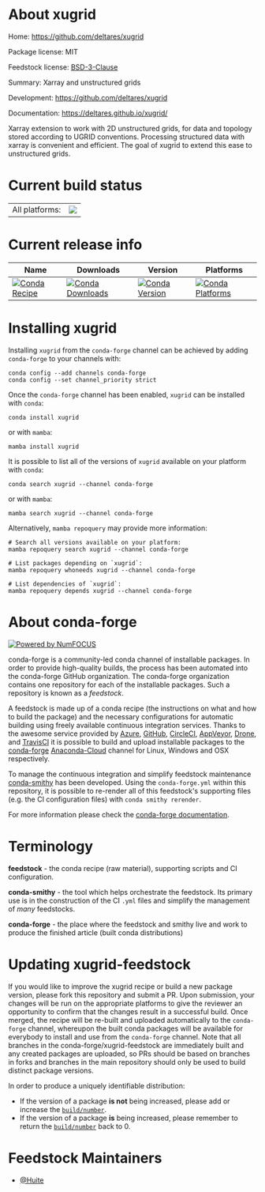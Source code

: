 About xugrid
============

Home: https://github.com/deltares/xugrid

Package license: MIT

Feedstock license: [BSD-3-Clause](https://github.com/conda-forge/xugrid-feedstock/blob/main/LICENSE.txt)

Summary: Xarray and unstructured grids

Development: https://github.com/deltares/xugrid

Documentation: https://deltares.github.io/xugrid/

Xarray extension to work with 2D unstructured grids, for data and topology
stored according to UGRID conventions. Processing structured data with
xarray is convenient and efficient. The goal of xugrid to extend this ease
to unstructured grids.


Current build status
====================


<table><tr><td>All platforms:</td>
    <td>
      <a href="https://dev.azure.com/conda-forge/feedstock-builds/_build/latest?definitionId=14877&branchName=main">
        <img src="https://dev.azure.com/conda-forge/feedstock-builds/_apis/build/status/xugrid-feedstock?branchName=main">
      </a>
    </td>
  </tr>
</table>

Current release info
====================

| Name | Downloads | Version | Platforms |
| --- | --- | --- | --- |
| [![Conda Recipe](https://img.shields.io/badge/recipe-xugrid-green.svg)](https://anaconda.org/conda-forge/xugrid) | [![Conda Downloads](https://img.shields.io/conda/dn/conda-forge/xugrid.svg)](https://anaconda.org/conda-forge/xugrid) | [![Conda Version](https://img.shields.io/conda/vn/conda-forge/xugrid.svg)](https://anaconda.org/conda-forge/xugrid) | [![Conda Platforms](https://img.shields.io/conda/pn/conda-forge/xugrid.svg)](https://anaconda.org/conda-forge/xugrid) |

Installing xugrid
=================

Installing `xugrid` from the `conda-forge` channel can be achieved by adding `conda-forge` to your channels with:

```
conda config --add channels conda-forge
conda config --set channel_priority strict
```

Once the `conda-forge` channel has been enabled, `xugrid` can be installed with `conda`:

```
conda install xugrid
```

or with `mamba`:

```
mamba install xugrid
```

It is possible to list all of the versions of `xugrid` available on your platform with `conda`:

```
conda search xugrid --channel conda-forge
```

or with `mamba`:

```
mamba search xugrid --channel conda-forge
```

Alternatively, `mamba repoquery` may provide more information:

```
# Search all versions available on your platform:
mamba repoquery search xugrid --channel conda-forge

# List packages depending on `xugrid`:
mamba repoquery whoneeds xugrid --channel conda-forge

# List dependencies of `xugrid`:
mamba repoquery depends xugrid --channel conda-forge
```


About conda-forge
=================

[![Powered by
NumFOCUS](https://img.shields.io/badge/powered%20by-NumFOCUS-orange.svg?style=flat&colorA=E1523D&colorB=007D8A)](https://numfocus.org)

conda-forge is a community-led conda channel of installable packages.
In order to provide high-quality builds, the process has been automated into the
conda-forge GitHub organization. The conda-forge organization contains one repository
for each of the installable packages. Such a repository is known as a *feedstock*.

A feedstock is made up of a conda recipe (the instructions on what and how to build
the package) and the necessary configurations for automatic building using freely
available continuous integration services. Thanks to the awesome service provided by
[Azure](https://azure.microsoft.com/en-us/services/devops/), [GitHub](https://github.com/),
[CircleCI](https://circleci.com/), [AppVeyor](https://www.appveyor.com/),
[Drone](https://cloud.drone.io/welcome), and [TravisCI](https://travis-ci.com/)
it is possible to build and upload installable packages to the
[conda-forge](https://anaconda.org/conda-forge) [Anaconda-Cloud](https://anaconda.org/)
channel for Linux, Windows and OSX respectively.

To manage the continuous integration and simplify feedstock maintenance
[conda-smithy](https://github.com/conda-forge/conda-smithy) has been developed.
Using the ``conda-forge.yml`` within this repository, it is possible to re-render all of
this feedstock's supporting files (e.g. the CI configuration files) with ``conda smithy rerender``.

For more information please check the [conda-forge documentation](https://conda-forge.org/docs/).

Terminology
===========

**feedstock** - the conda recipe (raw material), supporting scripts and CI configuration.

**conda-smithy** - the tool which helps orchestrate the feedstock.
                   Its primary use is in the construction of the CI ``.yml`` files
                   and simplify the management of *many* feedstocks.

**conda-forge** - the place where the feedstock and smithy live and work to
                  produce the finished article (built conda distributions)


Updating xugrid-feedstock
=========================

If you would like to improve the xugrid recipe or build a new
package version, please fork this repository and submit a PR. Upon submission,
your changes will be run on the appropriate platforms to give the reviewer an
opportunity to confirm that the changes result in a successful build. Once
merged, the recipe will be re-built and uploaded automatically to the
`conda-forge` channel, whereupon the built conda packages will be available for
everybody to install and use from the `conda-forge` channel.
Note that all branches in the conda-forge/xugrid-feedstock are
immediately built and any created packages are uploaded, so PRs should be based
on branches in forks and branches in the main repository should only be used to
build distinct package versions.

In order to produce a uniquely identifiable distribution:
 * If the version of a package **is not** being increased, please add or increase
   the [``build/number``](https://docs.conda.io/projects/conda-build/en/latest/resources/define-metadata.html#build-number-and-string).
 * If the version of a package **is** being increased, please remember to return
   the [``build/number``](https://docs.conda.io/projects/conda-build/en/latest/resources/define-metadata.html#build-number-and-string)
   back to 0.

Feedstock Maintainers
=====================

* [@Huite](https://github.com/Huite/)

